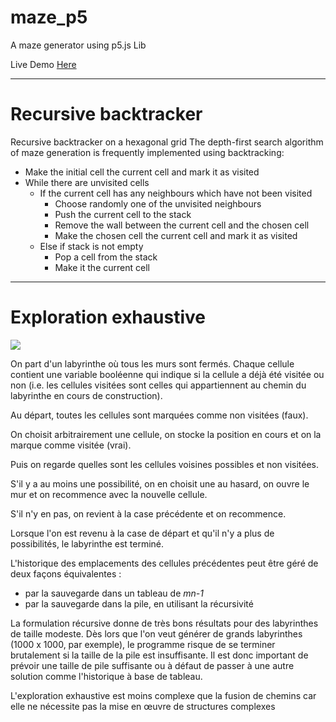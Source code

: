 # maze_p5
A maze generator using p5.js Lib

Live Demo [Here](https://shadosky.github.io/Maze_p5/)

---
# Recursive backtracker

Recursive backtracker on a hexagonal grid
The depth-first search algorithm of maze generation is frequently implemented using backtracking:

- Make the initial cell the current cell and mark it as visited
- While there are unvisited cells
  - If the current cell has any neighbours which have not been visited
    - Choose randomly one of the unvisited neighbours
    - Push the current cell to the stack
    - Remove the wall between the current cell and the chosen cell
    - Make the chosen cell the current cell and mark it as visited
  - Else if stack is not empty
    - Pop a cell from the stack
    - Make it the current cell

---

# Exploration exhaustive

![](https://upload.wikimedia.org/wikipedia/commons/b/b3/Yl_maze_ani_algo2.gif)

On part d'un labyrinthe où tous les murs sont fermés. Chaque cellule contient une variable booléenne qui indique si la cellule a déjà été visitée ou non (i.e. les cellules visitées sont celles qui appartiennent au chemin du labyrinthe en cours de construction).

Au départ, toutes les cellules sont marquées comme non visitées (faux).

On choisit arbitrairement une cellule, on stocke la position en cours et on la marque comme visitée (vrai).

Puis on regarde quelles sont les cellules voisines possibles et non visitées.

S'il y a au moins une possibilité, on en choisit une au hasard, on ouvre le mur et on recommence avec la nouvelle cellule.

S'il n'y en pas, on revient à la case précédente et on recommence.

Lorsque l'on est revenu à la case de départ et qu'il n'y a plus de possibilités, le labyrinthe est terminé.

L'historique des emplacements des cellules précédentes peut être géré de deux façons équivalentes :

  - par la sauvegarde dans un tableau de *mn-1*
  - par la sauvegarde dans la pile, en utilisant la récursivité
  
La formulation récursive donne de très bons résultats pour des labyrinthes de taille modeste. Dès lors que l'on veut générer de grands labyrinthes (1000 x 1000, par exemple), le programme risque de se terminer brutalement si la taille de la pile est insuffisante. Il est donc important de prévoir une taille de pile suffisante ou à défaut de passer à une autre solution comme l'historique à base de tableau.

L'exploration exhaustive est moins complexe que la fusion de chemins car elle ne nécessite pas la mise en œuvre de structures complexes
